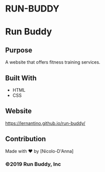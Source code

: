 # RUN-BUDDY

# Run Buddy

## Purpose
A website that offers fitness training services.

## Built With
* HTML
* CSS

## Website
https://lernantino.github.io/run-buddy/

## Contribution
Made with ❤️ by [Nicolo-D'Anna]
### ©️2019 Run Buddy, Inc
